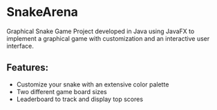 # SnakeArena

Graphical Snake Game Project developed in Java using JavaFX to implement a graphical game with customization and an interactive user interface.

## Features:
* Customize your snake with an extensive color palette
* Two different game board sizes
* Leaderboard to track and display top scores
